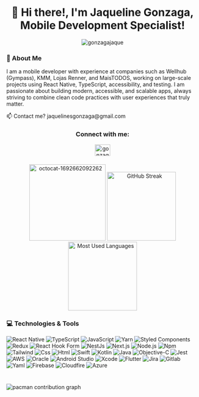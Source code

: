 <h1 align="center"> 👋 Hi there!, I'm Jaqueline Gonzaga, Mobile Development Specialist! </h1>
<p align="center"> <img src="https://komarev.com/ghpvc/?username=gonzagajaque&label=Profile%20views&color=0e75b6&style=flat" alt="gonzagajaque" /> </p>

<div align="left">
  <h3>📱 About Me</h3>
  <p>I am a mobile developer with experience at companies such as Wellhub (Gympass), KMM, Lojas Renner, and MaisTODOS, working on large-scale projects using React Native, TypeScript, accessibility, and testing. I am passionate about building modern, accessible, and scalable apps, always striving to combine clean code practices with user experiences that truly matter.</p>
    <p align="left"> 📫 Contact me? jaquelinesgonzaga@gmail.com </p>
  <h3 align="center">Connect with me:</h3>
<p align="center">
  <a href="https://linkedin.com/in/gonzagajaque" target="blank">
    <img align="center" src="https://raw.githubusercontent.com/rahuldkjain/github-profile-readme-generator/master/src/images/icons/Social/linked-in-alt.svg" alt="gonzagajaque" height="30" width="40" />
  </a>
</p>
</div>

###

<div align="center">
  <img src="https://github.com/gonzagajaque/gonzagajaque/assets/82250199/77d3c0e9-c481-4f45-8a90-40d196eab276" alt="octocat-1692662092262" width="200" />
  <img src="https://streak-stats.demolab.com?user=gonzagajaque&locale=en&mode=daily&theme=tokyonight&hide_border=true&border_radius=10" height="180" alt="GitHub Streak" />
  <img src="https://github-readme-stats.vercel.app/api/top-langs/?username=gonzagajaque&layout=compact&theme=tokyonight&hide_border=true&border_radius=10" height="180" alt="Most Used Languages" />
</div>

###

<h3 align="left">💻 Technologies & Tools</h3>

<div align="left">
  <img src="https://img.shields.io/badge/React_Native-20232A?style=for-the-badge&logo=react&logoColor=61DAFB" alt="React Native" />
  <img src="https://img.shields.io/badge/TypeScript-007ACC?style=for-the-badge&logo=typescript&logoColor=white" alt="TypeScript" />
  <img src="https://img.shields.io/badge/JavaScript-F7DF1E?style=for-the-badge&logo=javascript&logoColor=black" alt="JavaScript" />
  <img src="https://img.shields.io/badge/yarn-232C8EBB?style=for-the-badge&logo=yarn&logoColor=white)" alt="Yarn" />
  <img src="https://img.shields.io/badge/styled--components-DB7093?style=for-the-badge&logo=styled-components&logoColor=white)" alt="Styled Components" />
  <img src="https://img.shields.io/badge/redux-23593d88?style=for-the-badge&logo=redux&logoColor=white)" alt="Redux" />
  <img src="https://img.shields.io/badge/React%20Hook%20Form-23EC5990?style=for-the-badge&logo=reacthookform&logoColor=white)" alt="React Hook Form" />
  <img src="https://img.shields.io/badge/nestjs-23E0234E?style=for-the-badge&logo=nestjs&logoColor=white" alt="NestJs" />
  <img src="https://img.shields.io/badge/Next.js-000000?style=for-the-badge&logo=next.js&logoColor=white" alt="Next.js" />
  <img src="https://img.shields.io/badge/Node.js-43853D?style=for-the-badge&logo=node.js&logoColor=white" alt="Node.js" />
  <img src="https://img.shields.io/badge/NPM-23CB3837?style=for-the-badge&logo=npm&logoColor=white" alt="Npm" />
  <img src="https://img.shields.io/badge/tailwindcss-2338B2AC?style=for-the-badge&logo=tailwind-css&logoColor=white)" alt="Tailwind" />
  <img src="https://img.shields.io/badge/css3-231572B6?style=for-the-badge&logo=css3&logoColor=white)" alt="Css" />
  <img src="https://img.shields.io/badge/html5-23E34F26?style=for-the-badge&logo=html5&logoColor=white)" alt="Html" />
  <img src="https://img.shields.io/badge/Swift-FA7343?style=for-the-badge&logo=swift&logoColor=white" alt="Swift" />
  <img src="https://img.shields.io/badge/Kotlin-0095D5?style=for-the-badge&logo=kotlin&logoColor=white" alt="Kotlin" />
  <img src="https://img.shields.io/badge/Java-ED8B00?style=for-the-badge&logo=java&logoColor=white" alt="Java" />
  <img src="https://img.shields.io/badge/Objective--C-000000?style=for-the-badge&logo=apple&logoColor=white" alt="Objective-C" />
  <img src="https://img.shields.io/badge/Jest-C21325?style=for-the-badge&logo=jest&logoColor=white" alt="Jest" />
  <img src="https://img.shields.io/badge/AWS-232F3E?style=for-the-badge&logo=amazon-aws&logoColor=white" alt="AWS" />
  <img src="https://img.shields.io/badge/Oracle-F80000?style=for-the-badge&logo=oracle&logoColor=white" alt="Oracle" />
  <img src="https://img.shields.io/badge/Android_Studio-3DDC84?style=for-the-badge&logo=android-studio&logoColor=white" alt="Android Studio" />
  <img src="https://img.shields.io/badge/Xcode-147EFB?style=for-the-badge&logo=xcode&logoColor=white" alt="Xcode" />
  <img src="https://img.shields.io/badge/Flutter-02569B?style=for-the-badge&logo=flutter&logoColor=white)" alt="Flutter" />
  <img src="https://img.shields.io/badge/Jira-0052CC?style=for-the-badge&logo=Jira&logoColor=white" alt="Jira" />
  <img src="https://img.shields.io/badge/GitLab-FC6D26?style=for-the-badge&logo=gitlab&logoColor=white)" alt="Gitlab" />
  <img src="https://img.shields.io/badge/yaml-23ffffff?style=for-the-badge&logo=yaml&logoColor=151515)" alt="Yaml" />
  <img src="https://img.shields.io/badge/firebase-23039BE5?style=for-the-badge&logo=firebase)" alt="Firebase" />
  <img src="https://img.shields.io/badge/Cloudflare-F38020?style=for-the-badge&logo=Cloudflare&logoColor=white)" alt="Cloudfire" />
  <img src="https://img.shields.io/badge/azure-230072C6?style=for-the-badge&logo=microsoftazure&logoColor=white)" alt="Azure" />
</div>

###

<br clear="both">

<picture>
  <source media="(prefers-color-scheme: dark)" srcset="https://raw.githubusercontent.com/gonzagajaque/gonzagajaque/output/pacman-contribution-graph-dark.svg">
  <source media="(prefers-color-scheme: light)" srcset="https://raw.githubusercontent.com/gonzagajaque/gonzagajaque/output/pacman-contribution-graph.svg">
  <img alt="pacman contribution graph" src="https://raw.githubusercontent.com/gonzagajaque/gonzagajaque/output/pacman-contribution-graph.svg">
</picture>

###
